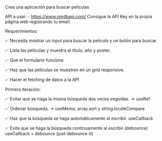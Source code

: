Crea una aplicación para buscar películas

API a usar: - https://www.omdbapi.com/ Consigue la API Key en la propia página web registrando tu email.

Requerimientos:

✅ Necesita mostrar un input para buscar la película y un botón para buscar.

✅ Lista las películas y muestra el título, año y poster.

✅ Que el formulario funcione 

✅ Haz que las películas se muestren en un grid responsive.

✅ Hacer el fetching de datos a la API

Primera iteración:

✅ Evitar que se haga la misma búsqueda dos veces seguidas. -> useRef

✅ Ordenar búsqueda.  -> useMemo, array.sort y string.localeCompare

✅ Haz que la búsqueda se haga automáticamente al escribir. useCallback

✅ Evita que se haga la búsqueda continuamente al escribir (debounce) useCallback + debounce (just-debounce-it)
